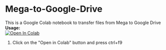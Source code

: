 # Mega-to-Google-Drive
This is a Google Colab notebook to transfer files from Mega to Google Drive
<b>Usage:</b>
<br>
<a href="https://colab.research.google.com/github/sudo-ken/Any-file-to-Google-Drive/blob/master/Any_file_to_Google_Drive.ipynb" target="_parent\"><img src="https://colab.research.google.com/assets/colab-badge.svg" alt="Open In Colab"/></a>
1. Click on the "Open in Colab" button and press ctrl+f9
